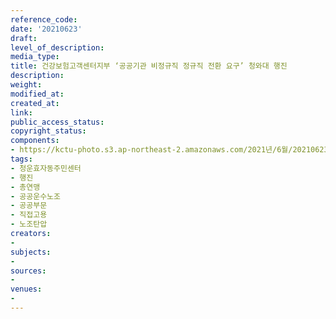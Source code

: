 ```yaml
---
reference_code: 
date: '20210623'
draft: 
level_of_description: 
media_type: 
title: 건강보험고객센터지부 ‘공공기관 비정규직 정규직 전환 요구’ 청와대 행진
description: 
weight: 
modified_at: 
created_at: 
link: 
public_access_status: 
copyright_status: 
components:
- https://kctu-photo.s3.ap-northeast-2.amazonaws.com/2021년/6월/20210623-건강보험고객센터지부+‘공공기관+비정규직+정규직+전환+요구’+청와대+행진_청운효자동주민센터_행진_총연맹_공공운수노조_공공부문_직접고용_노조탄압/_5D40326.jpg
tags:
- 청운효자동주민센터
- 행진
- 총연맹
- 공공운수노조
- 공공부문
- 직접고용
- 노조탄압
creators:
- 
subjects:
- 
sources:
- 
venues:
- 
---
```

